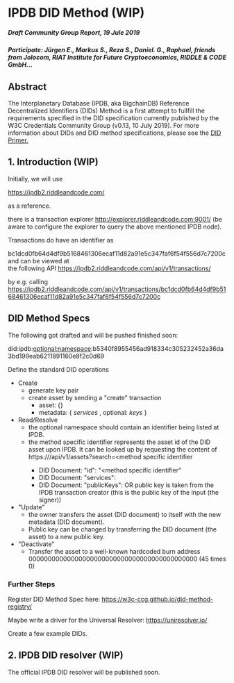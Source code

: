 # IPDB DID Method (WIP)

#####  Draft Community Group Report, 19 Jule 2019

##### Participate: Jürgen E., Markus S., Reza S., Daniel. G., Raphael, friends from Jolocom, RIAT Institute for Future Cryptoeconomics, RIDDLE & CODE GmbH...

## Abstract

The Interplanetary Database (IPDB, aka BigchainDB) Reference Decentralized Identifiers (DIDs) Method is a first attempt to fullfill the requirements specified in the DID specification currently published by the W3C Credentials Community Group (v0.13, 10 July 2019). For more information about DIDs and DID method specifications, please see the [DID Primer.](https://w3c-ccg.github.io/didm-btcr/)


## 1. Introduction (WIP)

Initially, we will use

https://ipdb2.riddleandcode.com/

as a reference.

there is a transaction explorer
http://explorer.riddleandcode.com:9001/ (be aware to configure the explorer to query the above mentioned IPDB node).

Transactions do have an identifier as

bc1dcd0fb64d4df9b5168461306ecaf11d82a91e5c347faf6f54f556d7c7200c
and can be viewed at 	
the following API
https://ipdb2.riddleandcode.com/api/v1/transactions/

by e.g. calling  https://ipdb2.riddleandcode.com/api/v1/transactions/bc1dcd0fb64d4df9b5168461306ecaf11d82a91e5c347faf6f54f556d7c7200c


## DID Method Specs

The following got drafted and will be pushed finished soon:

did:ipdb:<optional:namespace>:b5340f8955456ad918334c305232452a36da3bd199eab6211891160e8f2c0d69




Define the standard DID operations
* Create
  * generate key pair
  * create asset by sending a "create" transaction
    * asset: {}
    * metadata: { *services* , optional: *keys* }
* Read/Resolve 
  * the optional namespace should contain an identifier being listed at IPDB. 
  * the method specific identifier represents the asset id of the DID asset upon IPDB. It can be looked up by requesting the content of https://<namespace or default service>/api/v1/assets?search=<method specific identifier
    * DID Document: "id": "<method specific identifier"
    * DID Document: "services": <services from metadata object>
    * DID Document: "publicKeys": <publicKeys from metadata object> OR public key is taken from the IPDB transaction creator (this is the public key of the input (the signer))
* "Update"
  * the owner transfers the asset (DID document) to itself with the new metadata (DID document).
  * Public key can be changed by transferring the DID document (the asset) to a new public key. 
* "Deactivate"
  * Transfer the asset to a well-known hardcoded burn address 00000000000000000000000000000000000000000000 (45 times 0)


### Further Steps
Register DID Method Spec here:
https://w3c-ccg.github.io/did-method-registry/

Maybe write a driver for the Universal Resolver:
https://uniresolver.io/

Create a few example DIDs.


## 2. IPDB DID resolver (WIP)
The official IPDB DID resolver will be published soon. 
